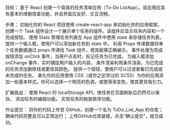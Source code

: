 目标： 基于 React 创建一个简易的任务清单应用（To-Do ListApp）。该应用应具有基本的增删改查功能，并且界面应友好、交互流畅。

步骤：
初始化你的 React 项目使用 create-react-app 来初始化你的应用框架。
创建一个 Task 组件设计一个展示单个任务的组件。该组件应显示任务内容和一个完成按钮。
使用 State 管理任务列表在 App 组件中使用 state 来存储任务列表。
提供一个输入框，使用户可以添加新任务到 state 中。
利用 Props 传递数据将单个任务数据通过 props 传递给 Task 组件，使其能够正确展示。
事件处理为完成按钮添加 onClick 事件，当用户点击时，标记任务为已完成。
为输入框添加 onChange 事件，实时捕捉用户输入的内容。
条件渲染利用条件渲染，为已完成的任务添加删除线或更改其颜色。
提供一个按钮，使用户可以过滤查看已完成或未完成的任务。
美化你的应用使用 CSS（或你之前学过的 SCSS）为你的应用添加一些基本样式。你可以选择一个明亮的色调，或使用渐变色，使其更具吸引力。

扩展挑战：
使用 React 的 localStorage API，使任务在页面刷新后仍然可以保存。
添加任务的编辑功能。
实现任务的拖放排序功能。

作业提交：
将你的代码上传至 GitHub，创建一个名为 ToDo_List_App 的仓库；
确保代码完整且可以正常运行；
上传GitHub仓库链接，点击“确认提交”，提交成功。
